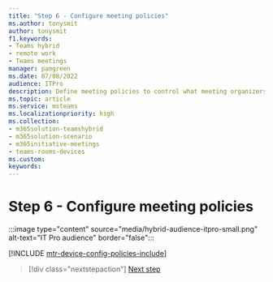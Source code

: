 ```yaml
---
title: "Step 6 - Configure meeting policies"
ms.author: tonysmit
author: tonysmit
f1.keywords:
- Teams hybrid
- remote work
- Teams meetings
manager: pamgreen
ms.date: 07/08/2022
audience: ITPro
description: Define meeting policies to control what meeting organizers and participants can do in a meeting.
ms.topic: article
ms.service: msteams
ms.localizationpriority: high
ms.collection:
- m365solution-teamshybrid
- m365solution-scenario
- m365initiative-meetings
- teams-rooms-devices
ms.custom: 
keywords: 
---
```


# Step 6 - Configure meeting policies

:::image type="content" source="media/hybrid-audience-itpro-small.png" alt-text="IT Pro audience" border="false":::

[!INCLUDE [mtr-device-config-policies-include](includes/mtr-device-config-policies-include.md)]

> [!div class="nextstepaction"]
> [Next step](hybrid-meetings-device-config-calendar.md)
